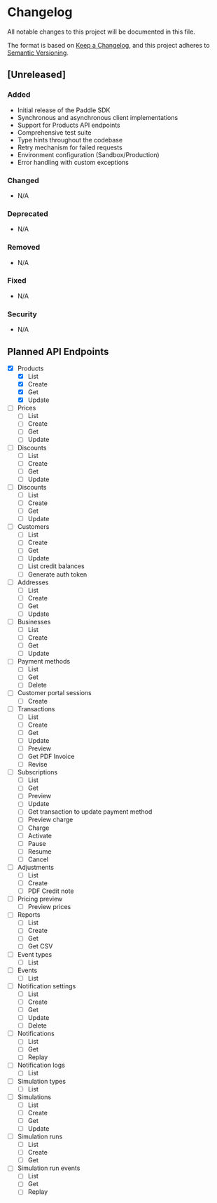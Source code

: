 # Changelog

All notable changes to this project will be documented in this file.

The format is based on [Keep a Changelog](https://keepachangelog.com/en/1.0.0/),
and this project adheres to [Semantic Versioning](https://semver.org/spec/v2.0.0.html).

## [Unreleased]

### Added
- Initial release of the Paddle SDK
- Synchronous and asynchronous client implementations
- Support for Products API endpoints
- Comprehensive test suite
- Type hints throughout the codebase
- Retry mechanism for failed requests
- Environment configuration (Sandbox/Production)
- Error handling with custom exceptions

### Changed
- N/A

### Deprecated
- N/A

### Removed
- N/A

### Fixed
- N/A

### Security
- N/A

## Planned API Endpoints

- [x] Products
  - [x] List
  - [x] Create
  - [x] Get
  - [x] Update

- [ ] Prices
  - [ ] List
  - [ ] Create
  - [ ] Get
  - [ ] Update

- [ ] Discounts
  - [ ] List
  - [ ] Create
  - [ ] Get
  - [ ] Update

- [ ] Discounts
  - [ ] List
  - [ ] Create
  - [ ] Get
  - [ ] Update

- [ ] Customers
  - [ ] List
  - [ ] Create
  - [ ] Get
  - [ ] Update
  - [ ] List credit balances
  - [ ] Generate auth token

- [ ] Addresses
  - [ ] List
  - [ ] Create
  - [ ] Get
  - [ ] Update

- [ ] Businesses
  - [ ] List
  - [ ] Create
  - [ ] Get
  - [ ] Update

- [ ] Payment methods
  - [ ] List
  - [ ] Get
  - [ ] Delete

- [ ] Customer portal sessions
  - [ ] Create

- [ ] Transactions
  - [ ] List
  - [ ] Create
  - [ ] Get
  - [ ] Update
  - [ ] Preview
  - [ ] Get PDF Invoice
  - [ ] Revise

- [ ] Subscriptions
  - [ ] List
  - [ ] Get
  - [ ] Preview
  - [ ] Update
  - [ ] Get transaction to update payment method
  - [ ] Preview charge
  - [ ] Charge
  - [ ] Activate
  - [ ] Pause
  - [ ] Resume
  - [ ] Cancel

- [ ] Adjustments
  - [ ] List
  - [ ] Create
  - [ ] PDF Credit note

- [ ] Pricing preview
  - [ ] Preview prices

- [ ] Reports
  - [ ] List
  - [ ] Create
  - [ ] Get
  - [ ] Get CSV

- [ ] Event types
  - [ ] List

- [ ] Events
  - [ ] List

- [ ] Notification settings
  - [ ] List
  - [ ] Create
  - [ ] Get
  - [ ] Update
  - [ ] Delete

- [ ] Notifications
  - [ ] List
  - [ ] Get
  - [ ] Replay

- [ ] Notification logs
  - [ ] List

- [ ] Simulation types
  - [ ] List

- [ ] Simulations
  - [ ] List
  - [ ] Create
  - [ ] Get
  - [ ] Update

- [ ] Simulation runs
  - [ ] List
  - [ ] Create
  - [ ] Get

- [ ] Simulation run events
  - [ ] List
  - [ ] Get
  - [ ] Replay